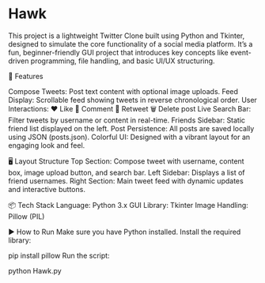 # Hawk
This project is a lightweight Twitter Clone built using Python and Tkinter, designed to simulate the core functionality of a social media platform. It’s a fun, beginner-friendly GUI project that introduces key concepts like event-driven programming, file handling, and basic UI/UX structuring.


🔧 Features

Compose Tweets: Post text content with optional image uploads.
Feed Display: Scrollable feed showing tweets in reverse chronological order.
User Interactions:
❤️ Like
💬 Comment
🔁 Retweet
🗑 Delete post
Live Search Bar: Filter tweets by username or content in real-time.
Friends Sidebar: Static friend list displayed on the left.
Post Persistence: All posts are saved locally using JSON (posts.json).
Colorful UI: Designed with a vibrant layout for an engaging look and feel.

🖥 Layout Structure
Top Section: Compose tweet with username, content box, image upload button, and search bar.
Left Sidebar: Displays a list of friend usernames.
Right Section: Main tweet feed with dynamic updates and interactive buttons.

📦 Tech Stack
Language: Python 3.x
GUI Library: Tkinter
Image Handling: Pillow (PIL)

▶️ How to Run
Make sure you have Python installed.
Install the required library:

pip install pillow
Run the script:

python Hawk.py

